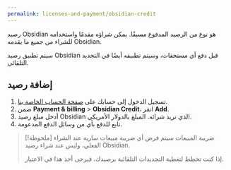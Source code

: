 ```yaml
---
permalink: licenses-and-payment/obsidian-credit
---
```


رصيد Obsidian هو نوع من الرصيد المدفوع مسبقًا. يمكن شراؤه مقدمًا واستخدامه للشراء من جميع ما يقدمه Obsidian.

سيتم تطبيق رصيد Obsidian قبل دفع أي مستحقات، وسيتم تطبيقه أيضًا في التجديد التلقائي.

## إضافة رصيد

1. تسجيل الدخول إلى حسابك على [صفحة الحساب الخاصة بنا](https://obsidian.md/account).
2. ضمن **Payment & billing** > **Obsidian Credit**، انقر **Add**.
3. أدخل مبلغ رصيد Obsidian الذي تريد شرائه. المبلغ بالدولار الأمريكي.
4. تابع للدفع بأي من وسائل الدفع المدعومة.

> [!ملحوظة] ضريبة المبيعات
> سيتم فرض أي ضريبة مبيعات سارية عند الشراء الفعلي، وليس عند شراء رصيد Obsidian.
>
> إذا كنت تخطط لتغطية التجديدات التلقائية برصيدك، فيرجى أخذ هذا في الاعتبار.

